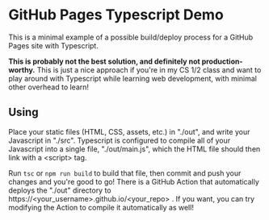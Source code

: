 # GitHub Pages Typescript Demo

This is a minimal example of a possible build/deploy process
for a GitHub Pages site with Typescript.

**This is probably not the best solution,
and definitely not production-worthy.**
This is just a nice approach if you're in my CS 1/2 class
and want to play around with Typescript while learning web development,
with minimal other overhead to learn!

## Using

Place your static files (HTML, CSS, assets, etc.) in "./out",
and write your Javascript in "./src".
Typescript is configured to compile all of your Javascript
into a single file, "./out/main.js", which the HTML file should then link
with a \<script\> tag.

Run `tsc` or `npm run build` to build that file,
then commit and push your changes and you're good to go!
There is a GitHub Action that automatically deploys the "./out" directory
to https://\<your_username\>.github.io/\<your_repo\> .
If you want, you can try modifying the Action to compile it automatically as well!